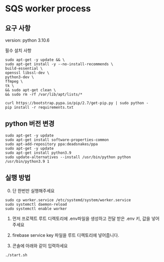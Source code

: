 # SQS worker process

## 요구 사항

version: python 3.10.6

필수 설치 사항

```console
sudo apt-get -y update && \
sudo apt-get install -y --no-install-recommends \
build-essential \
openssl libssl-dev \
python3-dev \
ffmpeg \
tk \
&& sudo apt-get clean \
&& sudo rm -rf /var/lib/apt/lists/*
```

```console
curl https://bootstrap.pypa.io/pip/2.7/get-pip.py | sudo python -
pip install -r requirements.txt
```

## python 버전 변경

``` console
sudo apt-get -y update
sudo apt-get install software-properties-common
sudo apt-add-repository ppa:deadsnakes/ppa
sudo apt-get -y update
sudo apt-get install python3.9
sudo update-alternatives --install /usr/bin/python python /usr/bin/python3.9 1
```

## 실행 방법

0. 단 한번만 실행해주세요

```console
sudo cp worker.service /etc/systemd/system/worker.service
sudo systemctl daemon-reload
sudo systemctl enable worker
```

1. 먼저 프로젝트 루트 디렉토리에 .env파일을 생성하고 전달 받은 .env 키, 값을 넣어주세요

2. firebase service key 파일을 루트 디렉토리에 넣어줍니다.

3. 콘솔에 아래와 같이 입력하세요

```console
./start.sh
```
